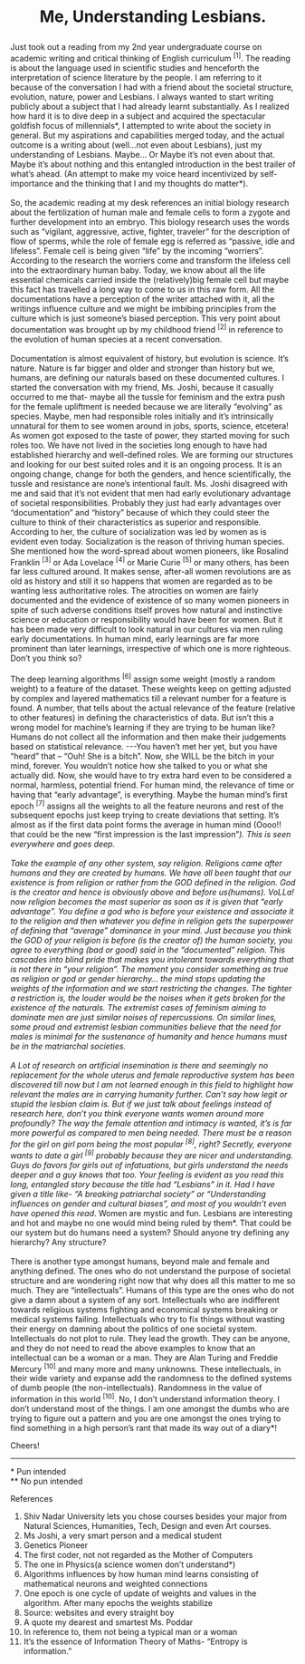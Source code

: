 # <p align="center">Me, Understanding Lesbians.</p>

Just took out a reading from my 2nd year undergraduate course on academic writing and critical thinking of English curriculum <sup>[1]</sup>. The reading is about the language used in scientific studies and henceforth the interpretation of science literature by the people. I am referring to it because of the conversation I had with a friend about the societal structure, evolution, nature, power and Lesbians. I always wanted to start writing publicly about a subject that I had already learnt substantially. As I realized how hard it is to dive deep in a subject and acquired the spectacular goldfish focus of millennials*, I attempted to write about the society in general. But my aspirations and capabilities merged today, and the actual outcome is a writing about (well…not even about Lesbians), just my understanding of Lesbians. Maybe… Or Maybe it’s not even about that. Maybe it’s about nothing and this entangled introduction in the best trailer of what’s ahead. (An attempt to make my voice heard incentivized by self-importance and the thinking that I and my thoughts do matter*).<br />
<br />
So, the academic reading at my desk references an initial biology research about the fertilization of human male and female cells to form a zygote and further development into an embryo. This biology research uses the words such as “vigilant, aggressive, active, fighter, traveler” for the description of flow of sperms, while the role of female egg is referred as “passive, idle and lifeless”. Female cell is being given “life” by the incoming “worriers”. According to the research the worriers come and transform the lifeless cell into the extraordinary human baby. Today, we know about all the life essential chemicals carried inside the (relatively)big female cell but maybe this fact has travelled a long way to come to us in this raw form. All the documentations have a perception of the writer attached with it, all the writings influence culture and we might be imbibing principles from the culture which is just someone’s biased perception. This very point about documentation was brought up by my childhood friend <sup>[2]</sup> in reference to the evolution of human species at a recent conversation. <br />
<br />
Documentation is almost equivalent of history, but evolution is science. It’s nature. Nature is far bigger and older and stronger than history but we, humans, are defining our naturals based on these documented cultures. I started the conversation with my friend, Ms. Joshi, because it casually occurred to me that- maybe all the tussle for feminism and the extra push for the female upliftment is needed because we are literally “evolving” as species. Maybe, men had responsible roles initially and it’s intrinsically unnatural for them to see women around in jobs, sports, science, etcetera! As women got exposed to the taste of power, they started moving for such roles too. We have not lived in the societies long enough to have had established hierarchy and well-defined roles. We are forming our structures and looking for our best suited roles and it is an ongoing process. It is an ongoing change, change for both the genders, and hence scientifically, the tussle and resistance are none’s intentional fault. Ms. Joshi disagreed with me and said that it’s not evident that men had early evolutionary advantage of societal responsibilities. Probably they just had early advantages over “documentation” and “history” because of which they could steer the culture to think of their characteristics as superior and responsible. According to her, the culture of socialization was led by women as is evident even today. Socialization is the reason of thriving human species. She mentioned how the word-spread about women pioneers, like Rosalind Franklin <sup>[3]</sup> or Ada Lovelace <sup>[4]</sup> or Marie Curie <sup>[5]</sup> or many others, has been far less cultured around. It makes sense, after-all women revolutions are as old as history and still it so happens that women are regarded as to be wanting less authoritative roles. The atrocities on women are fairly documented and the evidence of existence of so many women pioneers in spite of such adverse conditions itself proves how natural and instinctive science or education or responsibility would have been for women. But it has been made very difficult to look natural in our cultures via men ruling early documentations. In human mind, early learnings are far more prominent than later learnings, irrespective of which one is more righteous. Don’t you think so?<br />
<br />
The deep learning algorithms <sup>[6]</sup> assign some weight (mostly a random weight) to a feature of the dataset. These weights keep on getting adjusted by complex and layered mathematics till a relevant number for a feature is found. A number, that tells about the actual relevance of the feature (relative to other features) in defining the characteristics of data. But isn’t this a wrong model for machine’s learning if they are trying to be human like? Humans do not collect all the information and then make their judgements based on statistical relevance. ---You haven’t met her yet, but you have “heard” that – “Ouh! She is a bitch”. Now, she WILL be the bitch in your mind, forever. You wouldn’t notice how she talked to you or what she actually did. Now, she would have to try extra hard even to be considered a normal, harmless, potential friend. For human mind, the relevance of time or having that “early advantage”, is everything. Maybe the human mind’s first epoch <sup>[7]</sup> assigns all the weights to all the feature neurons and rest of the subsequent epochs just keep trying to create deviations that setting. It’s almost as if the first data point forms the average in human mind (Oooo!! that could be the new “first impression is the last impression”*). This is seen everywhere and goes deep. <br />
<br />
Take the example of any other system, say religion. Religions came after humans and they are created by humans. We have all been taught that our existence is from religion or rather from the GOD defined in the religion. God is the creator and hence is obviously above and before us(humans).  VoLLa! now religion becomes the most superior as soon as it is given that “early advantage”. You define a god who is before your existence and associate it to the religion and then whatever you define in religion gets the superpower of defining that “average” dominance in your mind. Just because you think the GOD of your religion is before (is the creator of) the human society, you agree to everything (bad or good) said in the “documented” religion. This cascades into blind pride that makes you intolerant towards everything that is not there in “your religion”. The moment you consider something as true as religion or god or gender hierarchy… the mind stops updating the weights of the information and we start restricting the changes. The tighter a restriction is, the louder would be the noises when it gets broken for the existence of the naturals. The extremist cases of feminism aiming to dominate men are just similar noises of repercussions. On similar lines, some proud and extremist lesbian communities believe that the need for males is minimal for the sustenance of humanity and hence humans must be in the matriarchal societies.<br />
<br />
A Lot of research on artificial insemination is there and seemingly no replacement for the whole uterus and female reproductive system has been discovered till now but I am not learned enough in this field to highlight how relevant the males are in carrying humanity further. Can’t say how legit or stupid the lesbian claim is. But if we just talk about feelings instead of research here, don’t you think everyone wants women around more profoundly? The way the female attention and intimacy is wanted, it’s is far more powerful as compared to men being needed. There must be a reason for the girl on girl porn being the most popular <sup>[8]</sup>, right? Secretly, everyone wants to date a girl <sup>[9]</sup> probably because they are nicer and understanding. Guys do favors for girls out of infatuations, but girls understand the needs deeper and a guy knows that too. Your feeling is evident as you read this long, entangled story because the title had “Lesbians” in it. Had I have given a title like- “A breaking patriarchal society” or “Understanding influences on gender and cultural biases”, and most of you wouldn’t even have opened this read*. Women are mystic and fun. Lesbians are interesting and hot and maybe no one would mind being ruled by them*. That could be our system but do humans need a system? Should anyone try defining any hierarchy? Any structure?<br />
<br />
There is another type amongst humans, beyond male and female and anything defined. The ones who do not understand the purpose of societal structure and are wondering right now that why does all this matter to me so much. They are “intellectuals”. Humans of this type are the ones who do not give a damn about a system of any sort. Intellectuals who are indifferent towards religious systems fighting and economical systems breaking or medical systems failing. Intellectuals who try to fix things without wasting their energy on damning about the politics of one societal system. Intellectuals do not plot to rule. They lead the growth. They can be anyone, and they do not need to read the above examples to know that an intellectual can be a woman or a man. They are Alan Turing and Freddie Mercury <sup>[10]</sup> and many more and many unknowns. These intellectuals, in their wide variety and expanse add the randomness to the defined systems of dumb people (the non-intellectuals). Randomness in the value of information in this world <sup>[10]</sup>. No, I don’t understand information theory. I don’t understand most of the things. I am one amongst the dumbs who are trying to figure out a pattern and you are one amongst the ones trying to find something in a high person’s rant that made its way out of a diary*!

Cheers!

-----------------------------------------------------------------------------------------------------------------------------------------------------------------------
\* Pun intended<br />
\** No pun intended

References
1. Shiv Nadar University lets you chose courses besides your major from Natural Sciences, Humanities, Tech, Design and even Art courses.<br />
2. Ms Joshi, a very smart person and a medical student <br />
3. Genetics Pioneer<br />
4. The first coder, not not regarded as the Mother of Computers<br />
5. The one in Physics(a science women don’t understand*)<br />
6. Algorithms influences by how human mind learns consisting of mathematical neurons and weighted connections<br />
7. One epoch is one cycle of update of weights and values in the algorithm. After many epochs the weights stabilize<br />
8. Source: websites and every straight boy<br />
9. A quote my dearest and smartest Ms. Poddar<br />
10. In reference to, them not being a typical man or a woman<br />
11. It’s the essence of Information Theory of Maths- “Entropy is information.”<br />
